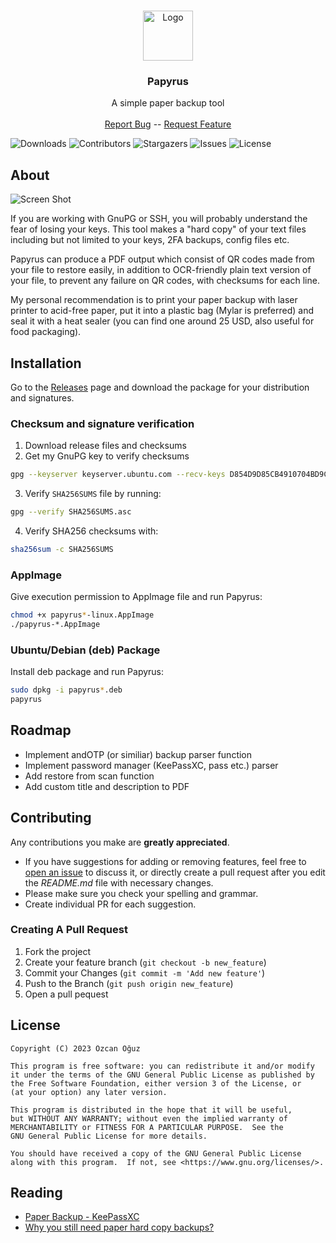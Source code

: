 <br/>
<p align="center">
  <a href="https://github.com/ooguz/papyrus">
    <img src="https://github.com/ooguz/papyrus/assets/17238191/d8bf4dbe-117a-48d0-8905-9849e1119f57" alt="Logo" width="80" height="80">
  </a>

  <h3 align="center">Papyrus</h3>

  <p align="center">
    A simple paper backup tool
    <br/>
    <br/>
    <a href="https://github.com/ooguz/papyrus/issues">Report Bug</a>
    --
    <a href="https://github.com/ooguz/papyrus/issues">Request Feature</a>
  </p>
</p>

![Downloads](https://img.shields.io/github/downloads/ooguz/papyrus/total) ![Contributors](https://img.shields.io/github/contributors/ooguz/papyrus?color=dark-green) ![Stargazers](https://img.shields.io/github/stars/ooguz/papyrus?style=social) ![Issues](https://img.shields.io/github/issues/ooguz/papyrus) ![License](https://img.shields.io/github/license/ooguz/papyrus) 


## About 

![Screen Shot](https://github.com/ooguz/papyrus/assets/17238191/cc0d6c44-88ba-4dab-a388-863e86124788)

If you are working with GnuPG or SSH, you will probably understand the fear of losing your keys. This tool makes a "hard copy" of your text files including but not limited to your keys, 2FA backups, config files etc. 

Papyrus can produce a PDF output which consist of QR codes made from your file to restore easily, in addition to OCR-friendly plain text version of your file, to prevent any failure on QR codes, with checksums for each line.

My personal recommendation is to print your paper backup with laser printer to acid-free paper, put it into a plastic bag (Mylar is preferred) and seal it with a heat sealer (you can find one around 25 USD, also useful for food packaging).

## Installation

Go to the [Releases](https://github.com/ooguz/papyrus) page and download the package for your distribution and signatures.

### Checksum and signature verification

1. Download release files and checksums
2. Get my GnuPG key to verify checksums

```bash
gpg --keyserver keyserver.ubuntu.com --recv-keys D854D9D85CB4910704BD9C5B2D33E2BD3D975818
```
3. Verify `SHA256SUMS` file by running:

```bash
gpg --verify SHA256SUMS.asc
```
4. Verify SHA256 checksums with:

```bash
sha256sum -c SHA256SUMS
```

### AppImage

Give execution permission to AppImage file and run Papyrus:

```bash
chmod +x papyrus*-linux.AppImage
./papyrus-*.AppImage
```


### Ubuntu/Debian (deb) Package

Install deb package and run Papyrus:

```bash
sudo dpkg -i papyrus*.deb
papyrus
```


## Roadmap

* Implement andOTP (or similiar) backup parser function
* Implement password manager (KeePassXC, pass etc.) parser
* Add restore from scan function
* Add custom title and description to PDF

## Contributing

Any contributions you make are **greatly appreciated**.
* If you have suggestions for adding or removing features, feel free to [open an issue](https://github.com/ooguz/papyrus/issues/new) to discuss it, or directly create a pull request after you edit the *README.md* file with necessary changes.
* Please make sure you check your spelling and grammar.
* Create individual PR for each suggestion.

### Creating A Pull Request

1. Fork the project
2. Create your feature branch (`git checkout -b new_feature`)
3. Commit your Changes (`git commit -m 'Add new feature'`)
4. Push to the Branch (`git push origin new_feature`)
5. Open a pull pequest

## License

    Copyright (C) 2023 Özcan Oğuz

    This program is free software: you can redistribute it and/or modify
    it under the terms of the GNU General Public License as published by
    the Free Software Foundation, either version 3 of the License, or
    (at your option) any later version.

    This program is distributed in the hope that it will be useful,
    but WITHOUT ANY WARRANTY; without even the implied warranty of
    MERCHANTABILITY or FITNESS FOR A PARTICULAR PURPOSE.  See the
    GNU General Public License for more details.

    You should have received a copy of the GNU General Public License
    along with this program.  If not, see <https://www.gnu.org/licenses/>.

## Reading

* [Paper Backup - KeePassXC](https://keepassxc.org/blog/2020-10-03-paper-backup/)
* [Why you still need paper hard copy backups?](https://www.norpacpaper.com/blog/why-you-still-need-paper-hard-copy-backups)

